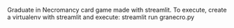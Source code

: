 Graduate in Necromancy card game made with streamlit.
To execute, create a virtualenv with streamlit and execute:
streamlit run granecro.py
